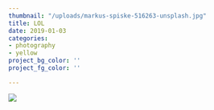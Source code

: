 ```yaml
---
thumbnail: "/uploads/markus-spiske-516263-unsplash.jpg"
title: LOL
date: 2019-01-03
categories:
- photography
- yellow
project_bg_color: ''
project_fg_color: ''

---
```

![](/uploads/markus-spiske-516263-unsplash.jpg)